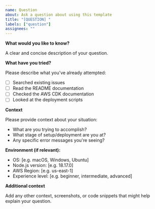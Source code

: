 ```yaml
---
name: Question
about: Ask a question about using this template
title: "[QUESTION] "
labels: ["question"]
assignees: ""
---
```


**What would you like to know?**

A clear and concise description of your question.

**What have you tried?**

Please describe what you've already attempted:

- [ ] Searched existing issues
- [ ] Read the README documentation
- [ ] Checked the AWS CDK documentation
- [ ] Looked at the deployment scripts

**Context**

Please provide context about your situation:

- What are you trying to accomplish?
- What stage of setup/deployment are you at?
- Any specific error messages you're seeing?

**Environment (if relevant):**

- OS: [e.g. macOS, Windows, Ubuntu]
- Node.js version: [e.g. 18.17.0]
- AWS Region: [e.g. us-east-1]
- Experience level: [e.g. beginner, intermediate, advanced]

**Additional context**

Add any other context, screenshots, or code snippets that might help explain your question.
